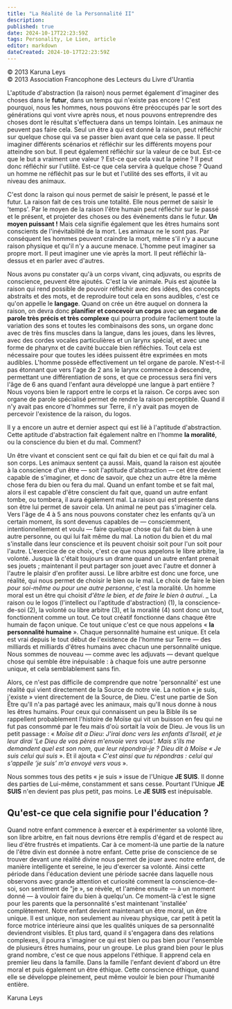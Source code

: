 ```yaml
---
title: "La Réalité de la Personnalité II"
description: 
published: true
date: 2024-10-17T22:23:59Z
tags: Personality, Le Lien, article
editor: markdown
dateCreated: 2024-10-17T22:23:59Z
---
```


<p class="v-card v-sheet theme--light grey lighten-3 px-2">© 2013 Karuna Leys<br>© 2013 Association Francophone des Lecteurs du Livre d'Urantia</p>

L'aptitude d'abstraction (la raison) nous permet également d'imaginer des choses dans le **futur**, dans un temps qui n'existe pas encore ! C'est pourquoi, nous les hommes, nous pouvons être préoccupés par le sort des générations qui vont vivre après nous, et nous pouvons entreprendre des choses dont le résultat s'effectuera dans un temps lointain. Les animaux ne peuvent pas faire cela. Seul un être à qui est donné la raison, peut réfléchir sur quelque chose qui va se passer bien avant que cela se passe. Il peut imaginer différents scénarios et réfléchir sur les différents moyens pour atteindre son but. Il peut également réfléchir sur la valeur de ce but. Est-ce que le but a vraiment une valeur ? Est-ce que cela vaut la peine ? II peut donc réfléchir sur l'utilité. Est-ce que cela servira à quelque chose ? Quand un homme ne réfléchit pas sur le but et l'utilité des ses efforts, il vit au niveau des animaux.

C'est donc la raison qui nous permet de saisir le présent, le passé et le futur. La raison fait de ces trois une totalité. Elle nous permet de saisir le 'temps'. Par le moyen de la raison l'être humain peut réfléchir sur le passé et le présent, et projeter des choses ou des événements dans le futur. **Un moyen puissant !** Mais cela signifie également que les êtres humains sont conscients de l'inévitabilité de la mort. Les animaux ne le sont pas. Par conséquent les hommes peuvent craindre la mort, même s'il n'y a aucune raison physique et qu'il n'y a aucune menace. L'homme peut imaginer sa propre mort. Il peut imaginer une vie après la mort. Il peut réfléchir là-dessus et en parler avec d'autres.

Nous avons pu constater qu'à un corps vivant, cinq adjuvats, ou esprits de conscience, peuvent être ajoutés. C'est la vie animale. Puis est ajoutée la raison qui rend possible de pouvoir réfléchir avec des idées, des concepts abstraits et des mots, et de reproduire tout cela en sons audibles, c'est ce qu'on appelle le **langage**. Quand on crée un être auquel on donnera la raison, on devra donc **planifier et concevoir un corps** avec **un organe de parole très précis et très complexe** qui pourra produire facilement toute la variation des sons et toutes les combinaisons des sons, un organe donc avec de très fins muscles dans la langue, dans les joues, dans les lèvres, avec des cordes vocales particulières et un larynx spécial, et avec une forme de pharynx et de cavité buccale bien réfléchies. Tout cela est nécessaire pour que toutes les idées puissent être exprimées en mots audibles. L'homme possède effectivement un tel organe de parole. N'est-t-il pas étonnant que vers l'age de 2 ans le larynx commence à descendre, permettant une différentiation de sons, et que ce processus sera fini vers l'âge de 6 ans quand l'enfant aura développé une langue à part entière ? Nous voyons bien le rapport entre le corps et la raison. Ce corps avec son organe de parole spécialisé permet de rendre la raison perceptible. Quand il n'y avait pas encore d'hommes sur Terre, il n'y avait pas moyen de percevoir l'existence de la raison, du logos.

Il y a encore un autre et dernier aspect qui est lié à l'aptitude d'abstraction. Cette aptitude d'abstraction fait également naître en l'homme **la moralité**, ou la conscience du bien et du mal. Comment?

Un être vivant et conscient sent ce qui fait du bien et ce qui fait du mal à son corps. Les animaux sentent ça aussi. Mais, quand la raison est ajoutée à la conscience d'un être — soit l'aptitude d'abstraction — cet être devient capable de s'imaginer, et donc de savoir, que chez un autre être la même chose fera du bien ou fera du mal. Quand un enfant tombe et se fait mal, alors il est capable d'être conscient du fait que, quand un autre enfant tombe, ou tombera, il aura également mal. La raison qui est présente dans son être lui permet de savoir cela. Un animal ne peut pas s'imaginer cela. Vers l'âge de 4 à 5 ans nous pouvons constater chez les enfants qu'à un certain moment, ils sont devenus capables de — consciemment, intentionnellement et voulu — faire quelque chose qui fait du bien à une autre personne, ou qui lui fait même du mal. La notion du bien et du mal s'installe dans leur conscience et ils peuvent choisir soit pour l'un soit pour l'autre. L'exercice de ce choix, c'est ce que nous appelons le libre arbitre, la volonté. Jusque là c'était toujours un drame quand un autre enfant prenait ses jouets ; maintenant il peut partager son jouet avec l'autre et donner à l'autre le plaisir d'en profiter aussi. Le libre arbitre est donc une force, une réalité, qui nous permet de choisir le bien ou le mal. Le choix de faire le bien _pour soi-même ou pour une autre personne_, c'est la moralité. Un homme moral est un être qui choisit _d'être le bien, et de faire le bien à autrui_.
_
La raison ou le logos (l'intellect ou l'aptitude d'abstraction) (1), la conscience-de-soi (2), la volonté ou libre arbitre (3), et la moralité (4) sont donc un tout, fonctionnent comme un tout. Ce tout créatif fonctionne dans chaque être humain de façon unique. Ce tout unique c'est ce que nous appelons « **la personnalité humaine** ». Chaque personnalité humaine est unique. Et cela est vrai depuis le tout début de l'existence de l'homme sur Terre — des milliards et milliards d'êtres humains avec chacun une personnalité unique. Nous sommes de nouveau — comme avec les adjuvats — devant quelque chose qui semble être inépuisable : à chaque fois une autre personne unique, et cela semblablement sans fin.

Alors, ce n'est pas difficile de comprendre que notre 'personnalité' est une réalité qui vient directement de la Source de notre vie. La notion « je suis, j'existe » vient directement de la Source, de Dieu. C'est une partie de Son Être qu'll n'a pas partagé avec les animaux, mais qu'll nous donne à nous les êtres humains. Pour ceux qui connaissent un peu la Bible ils se rappellent probablement l'histoire de Moïse qui vit un buisson en feu qui ne fut pas consommé par le feu mais d'où sortait la voix de Dieu. Je vous lis un petit passage : « _Moïse dit a Dieu: J'irai donc vers les enfants d'Israël, et je leur dirai 'Le Dieu de vos pères m'envoie vers vous'. Mais s'ils me demandent quel est son nom, que leur répondrai-je ? Dieu dit à Moïse « Je suis celui qui suis_ ». Et il ajouta « _C'est ainsi que tu répondras : celui qui s'appelle ‘je suis’ m'a envoyé vers vous_ ».

Nous sommes tous des petits « je suis » issue de l'Unique **JE SUIS**. Il donne des parties de Lui-même, constamment et sans cesse. Pourtant l'Unique **JE SUIS** n'en devient pas plus petit, pas moins. Le **JE SUIS** est inépuisable.

## Qu'est-ce que cela signifie pour l'éducation ?

Quand notre enfant commence à exercer et à expérimenter sa volonté libre, son libre arbitre, en fait nous devrions être remplis d'égard et de respect au lieu d'être frustrés et impatients. Car à ce moment-là une partie de la nature de l'être divin est donnée à notre enfant. Cette prise de conscience de se trouver devant une réalité divine nous permet de jouer avec notre enfant, de manière intelligente et sereine, le jeu d'exercer sa volonté. Ainsi cette période dans l'éducation devient une période sacrée dans laquelle nous observons avec grande attention et curiosité comment la conscience-de-soi, son sentiment de "je », se révèle, et l'amène ensuite — à un moment donné — à vouloir faire du bien à quelqu'un. Ce moment-là c'est le signe pour les parents que la personnalité s'est maintenant 'installée' complètement. Notre enfant devient maintenant un être moral, un être unique. Il est unique, non seulement au niveau physique, car petit à petit la force motrice intérieure ainsi que les qualités uniques de sa personnalité deviendront visibles. Et plus tard, quand il s'engagera dans des relations complexes, il pourra s'imaginer ce qui est bien ou pas bien pour l'ensemble de plusieurs êtres humains, pour un groupe. Le plus grand bien pour le plus grand nombre, c'est ce que nous appelons l'éthique. Il apprend cela en premier lieu dans la famille. Dans la famille l'enfant devient d'abord un être moral et puis également un être éthique. Cette conscience éthique, quand elle se développe pleinement, peut même vouloir le bien pour l'humanité entière.

Karuna Leys
